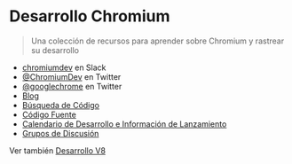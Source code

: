 # Desarrollo Chromium

> Una colección de recursos para aprender sobre Chromium y rastrear su desarrollo

- [chromiumdev](https://chromiumdev-slack.herokuapp.com) en Slack
- [@ChromiumDev](https://twitter.com/ChromiumDev) en Twitter
- [@googlechrome](https://twitter.com/googlechrome) en Twitter
- [Blog](https://blog.chromium.org)
- [Búsqueda de Código](https://cs.chromium.org/)
- [Código Fuente](https://cs.chromium.org/chromium/src/)
- [Calendario de Desarrollo e Información de Lanzamiento](https://www.chromium.org/developers/calendar)
- [Grupos de Discusión](http://www.chromium.org/developers/discussion-groups)

Ver también [Desarrollo V8](v8-development.md)